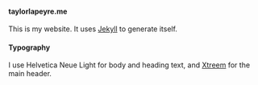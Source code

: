 #### taylorlapeyre.me

This is my website. It uses [Jekyll](jekyllrb.com) to generate itself.

#### Typography

I use Helvetica Neue Light for body and heading text, and [Xtreem](http://www.myfonts.com/fonts/mawns/xtreem/) for the main header.
